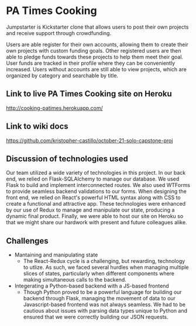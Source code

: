 
# PA Times Cooking

Jumpstarter is Kickstarter clone that allows users to post their own projects and receive support through crowdfunding.

Users are able register for their own accounts, allowing them to create their own projects with custom funding goals. Other registered users are then able to pledge funds towards these projects to help them meet their goal. User funds are tracked in their profile where they can be conveniently increased. Users without accounts are still able to view projects, which are organized by category and searchable by title.

## Link to live PA Times Cooking site on Heroku

http://cooking-patimes.herokuapp.com/

## Link to wiki docs

https://github.com/kristopher-castillo/october-21-solo-capstone-proj

## Discussion of technologies used

Our team utilized a wide variety of technologies in this project. In our back end, 
we relied on Flask-SQLAlchemy to manage our database. We used Flask 
to build and implement interconnected routes. We also used WTForms to provide seamless backend validations to our forms. When 
designing the front end, we relied on React's powerful HTML syntax along with 
CSS to create a functional and attractive app. These technologies were enhanced by our use of Redux to manage and manipulate our state, producing a dynamic final product. Finally, we were able to host our site on Heroku so that we might share our hardwork with present and future colleagues alike.

## Challenges

* Mantaining and manipulating state
  * The React-Redux cycle is a challenging, but rewarding, technology to utlize. As such, we faced several hurdles when managing multiple slices of states, particularly when different components where making simultaneous calls to the backend.
* Integerating a Python-based backend with a JS-based frontend
  * Though Python proved to be a powerful language for building our backend through Flask, managing the movement of data to our Javascript-based frontend was not always seamless. We had to be cautious about issues with parsing data types unique to Python and ensured that we were correctly building our JSON requests.